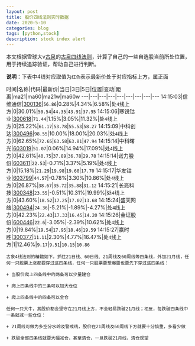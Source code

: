 ```yaml
---
layout: post
title: 股价四线法则实时数据
date: 2020-5-10
categories: blog
tags: [python,stock]
description: stock index alert
---
```



本文根据雪球大v[古泉](https://xueqiu.com/u/7148646888)的[古泉四线法则](https://xueqiu.com/7148646888/130498192)，计算了自己的一些自选股当前所处位置，用于持续追踪验证，帮助自己进行判断。

**说明**：下表中4线对应取值为`红色`表示最新价处于对应指标上方，属正面

时间|名称|代码|最新价|当日|3日|5日|位置|变动|距离|ma21|ma60|ma21w|ma60w
---|---|---|---|---|---|---|---|---
14:15:03|信维通信|[300136](https://xueqiu.com/S/SZ300136)|`56.86`|0.28%|4.34%|6.58%|处`4`线上方|0|30.01%|`50.54`|`44.35`|`43.91`|`37.95`
14:15:06|寒锐钴业|[300618](https://xueqiu.com/S/SZ300618)|`71.44`|1.15%|3.05%|11.32%|处`4`线上方|0|25.22%|`61.17`|`53.78`|`55.53`|`58.27`
14:15:09|中科创达|[300496](https://xueqiu.com/S/SZ300496)|`98.55`|10.00%|18.00%|20.03%|处`4`线上方|0|62.65%|`72.65`|`63.58`|`63.81`|`47.94`
14:15:14|中科曙光|[603019](https://xueqiu.com/S/SH603019)|`51.07`|0.06%|14.94%|17.09%|处`4`线上方|0|42.61%|`40.75`|`37.89`|`36.78`|`29.78`
14:15:14|诺力股份|[603611](https://xueqiu.com/S/SH603611)|`22.53`|-0.71%|3.37%|5.19%|处`4`线上方|0|15.18%|`21.29`|`19.98`|`19.60`|`17.70`
14:15:17|华友钴业|[603799](https://xueqiu.com/S/SH603799)|`44.57`|-0.78%|3.30%|10.86%|处`4`线上方|0|26.87%|`38.67`|`35.72`|`35.88`|`31.12`
14:15:21|长亮科技|[300348](https://xueqiu.com/S/SZ300348)|`23.55`|-0.51%|10.31%|19.99%|处`4`线上方|0|43.60%|`18.52`|`17.25`|`17.02`|`13.68`
14:15:24|盛天网络|[300494](https://xueqiu.com/S/SZ300494)|`24.36`|-5.21%|-1.89%|-4.27%|处`4`线上方|0|42.23%|`22.43`|`17.33`|`16.45`|`14.20`
14:15:26|金证股份|[600446](https://xueqiu.com/S/SH600446)|`22.6`|-3.05%|-2.39%|10.62%|处`4`线上方|0|19.84%|`19.54`|`17.95`|`18.46`|`19.59`
14:15:27|赢时胜|[300377](https://xueqiu.com/S/SZ300377)|`11.11`|2.30%|4.77%|16.47%|处`4`线上方|1|12.46%|`9.17`|`9.51`|`10.15`|`10.86`

```
古泉4线法则的精髓如下。抓住21日线、60日线、21周线及60周线等四条线，外加21月线，任何一只股票上涨都要穿过这四条线，任何一只股票要想爆雷也要先下穿过这四条线：

+ 当股价爬上四条线中的两条可以少量建仓

+ 爬上四条线中的三条可以加大仓位

+ 爬上四条线中的四条可以全仓

任何一只大牛，其股价都会坚守在21月线上方，不会轻易跌破21月线；相反，每跌破四条线中一条就减一些仓位：

+ 21周线可做为多空分水岭及警戒线，股价在21周线及60周线下方就要十分慎重，多看少做

+ 跌破全部四条线就要大幅减仓，甚至清仓，一旦跌破21月线，清仓观望
```